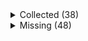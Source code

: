 <details><summary>Collected (38)</summary>
<p>

| Packet |
| --- |
| login |
| custom_payload |
| difficulty |
| abilities |
| held_item_slot |
| declare_recipes |
| tags |
| entity_status |
| declare_commands |
| unlock_recipes |
| player_info |
| map_chunk |
| spawn_entity_living |
| entity_metadata |
| entity_update_attributes |
| position |
| world_border |
| update_time |
| spawn_position |
| window_items |
| set_slot |
| advancements |
| entity_velocity |
| entity_teleport |
| update_health |
| experience |
| keep_alive |
| entity_equipment |
| entity_head_rotation |
| rel_entity_move |
| block_change |
| multi_block_change |
| entity_move_look |
| world_event |
| spawn_entity |
| animation |
| entity_destroy |
| sound_effect |

</p>
</details>
<details><summary>Missing (48)</summary>
<p>

| Packet |
| --- |
| spawn_entity_experience_orb |
| spawn_entity_weather |
| spawn_entity_painting |
| named_entity_spawn |
| statistics |
| block_break_animation |
| tile_entity_data |
| block_action |
| boss_bar |
| tab_complete |
| face_player |
| nbt_query_response |
| chat |
| transaction |
| close_window |
| open_window |
| craft_progress_bar |
| set_cooldown |
| named_sound_effect |
| kick_disconnect |
| explosion |
| unload_chunk |
| game_state_change |
| world_particles |
| map |
| entity_look |
| entity |
| vehicle_move |
| open_sign_entity |
| craft_recipe_response |
| combat_event |
| bed |
| remove_entity_effect |
| resource_pack_send |
| respawn |
| camera |
| scoreboard_display_objective |
| attach_entity |
| scoreboard_objective |
| set_passengers |
| teams |
| scoreboard_score |
| title |
| stop_sound |
| playerlist_header |
| collect |
| entity_effect |
| select_advancement_tab |

</p>
</details>